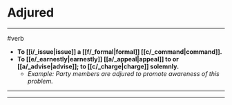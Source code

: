# Adjured
---
#verb
- **To [[i/_issue|issue]] a [[f/_formal|formal]] [[c/_command|command]].**
- **To [[e/_earnestly|earnestly]] [[a/_appeal|appeal]] to or [[a/_advise|advise]]; to [[c/_charge|charge]] solemnly.**
	- _Example: Party members are adjured to promote awareness of this problem._
---
---
